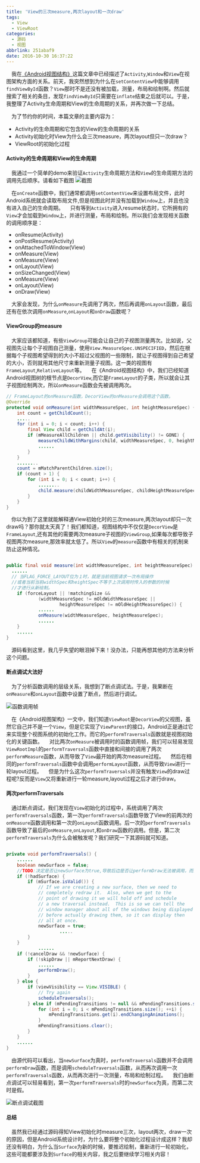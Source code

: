 ```yaml
---
title: 'View的三次measure,两次layout和一次draw'
tags:
  - View
  - ViewRoot
categories:
  - 源码
  - 视图
abbrlink: 251abaf9
date: 2016-10-30 16:37:22
---
```



&emsp;我在[《Android视图结构》](http://ztelur.github.io/2016/04/17/Android%E8%A7%86%E5%9B%BE%E6%9E%B6%E6%9E%84%E8%AF%A6%E8%A7%A3/)这篇文章中已经描述了`Activity`,`Window`和`View`在视图架构方面的关系。前天，我突然想到为什么在`setContentView`中能够调用`findViewById`函数？`View`那时不是还没有被加载，测量，布局和绘制啊。然后就搜索了相关的条目，发现`findViewById`只需要在`inflate`结束之后就可以。于是，我整理了Activity生命周期和View的生命周期的关系，并再次做一下总结。

 为了节约你的时间，本篇文章的主要内容为：
- Activity的生命周期和它包含的View的生命周期的关系
- Activity初始化时View为什么会三次measure，两次layout但只一次draw？
- ViewRoot的初始化过程

#### Activity的生命周期和View的生命周期
 我通过一个简单的demo来验证`Activity`生命周期方法和`View`的生命周期方法的调用先后顺序。请看如下截图
![截图](http://7xrxif.com1.z0.glb.clouddn.com/20161030-111.png)

&emsp;在`onCreate`函数中，我们通常都调用`setContentView`来设置布局文件，此时Android系统就会读取布局文件,但是视图此时并没有加载到`Window`上，并且也没有进入自己的生命周期。
 只有等到`Activity`进入resume状态时，它所拥有的`View`才会加载到`Window`上，并进行测量，布局和绘制。所以我们会发现相关函数的调用顺序是：

- onResume(Activity)
- onPostResume(Activity)
- onAttachedToWindow(View)
- onMeasure(View)
- onMeasure(View)
- onLayout(View)
- onSizeChanged(View)
- onMeasure(View)
- onLayout(View)
- onDraw(View)

 大家会发现，为什么`onMeasure`先调用了两次，然后再调用`onLayout`函数，最后还有在依次调用`onMeasure`,`onLayout`和`onDraw`函数呢？

#### ViewGroup的measure
 大家应该都知道，有些`ViewGroup`可能会让自己的子视图测量两次。比如说，父视图先让每个子视图自己测量，使用`View.MeasureSpec.UNSPECIFIED`，然后在根据每个子视图希望得到的大小不超过父视图的一些限制，就让子视图得到自己希望的大小，否则就用其他尺寸来重新测量子视图。这一类的视图有`FrameLayout`,`RelativeLayout`等。
 在《Android视图结构》中，我们已经知道Android视图树的根节点是`DecorView`,而它是`FrameLayout`的子类，所以就会让其子视图绘制两次，所以`onMeasure`函数会先被调用两次。

``` java
// FrameLayout的onMeasure函数，DecorView的onMeasure会调用这个函数。
@Override
protected void onMeasure(int widthMeasureSpec, int heightMeasureSpec) {
    int count = getChildCount();
    .....
    for (int i = 0; i < count; i++) {
        final View child = getChildAt(i);
        if (mMeasureAllChildren || child.getVisibility() != GONE) {
            measureChildWithMargins(child, widthMeasureSpec, 0, heightMeasureSpec, 0);
            ......
        }
    }
    ........
    count = mMatchParentChildren.size();
    if (count > 1) {
        for (int i = 0; i < count; i++) {
            ........
            child.measure(childWidthMeasureSpec, childHeightMeasureSpec);
        }
    }
}
```
&emsp;你以为到了这里就能解释通View初始化时的三次measure,两次layout却只一次draw吗？那你就太天真了！我们都知道，视图结构中不仅仅是`DecorView`是`FrameLayout`,还有其他的需要两次measure子视图的`ViewGroup`,如果每次都导致子视图两次measure,那效率就太低了。所以`View`的`measure`函数中有相关的机制来防止这种情况。

``` java 

public final void measure(int widthMeasureSpec, int heightMeasureSpec) {
  ......
  // 当FLAG_FORCE_LAYOUT位为１时，就是当前视图请求一次布局操作
  //或者当前当前widthSpec和heightSpec不等于上次调用时传入的参数的时候
  //才进行从新绘制。
    if (forceLayout || !matchingSize &&
            (widthMeasureSpec != mOldWidthMeasureSpec ||
                    heightMeasureSpec != mOldHeightMeasureSpec)) {
            ......
            onMeasure(widthMeasureSpec, heightMeasureSpec);
            ......
    }
    ......
}
```
&emsp;源码看到这里，我几乎失望的眼泪掉下来！没办法，只能再想其他的方法来分析这个问题。
#### 断点调试大法好
&emsp;为了分析函数调用的层级关系，我想到了断点调试法。于是，我果断在`onMeasure`和`onLayout`函数中设置了断点，然后进行调试。



![函数调用帧](http://7xrxif.com1.z0.glb.clouddn.com/20161030-blog-measure1.png)

&emsp;在《Android视图架构》一文中，我们知道`ViewRoot`是`DecorView`的父视图，虽然它自己并不是一个`View`，但是它实现了`ViewParent`的接口，Android正是通过它来实现整个视图系统的初始化工作。而它的`performTraversals`函数就是视图初始化的关键函数。
&emsp;对比两次`onMeasure`被调用时的函数调用帧，我们可以轻易发现`ViewRootImpl`的`performTraversals`函数中直接和间接的调用了两次`performMeasure`函数，从而导致了`View`最开始的两次measure过程。
&emsp;然后在相同的`performTraversals`函数中会调用`performLayout`函数，从而导致`View`进行一轮layout过程。
&emsp;但是为什么这次`performTraversals`并没有触发`View`的draw过程呢?反而是`View`又将重新进行一轮measure,layout过程之后才进行draw。
#### 两次performTraversals
&emsp;通过断点调试，我们发现在`View`初始化的过程中，系统调用了两次`performTraversals`函数，第一次`performTraversals`函数导致了View的前两次的`onMeasure`函数调用和第一次的`onLayout`函数调用。后一次的`performTraversals`函数导致了最后的`onMeasure`,`onLayout`,和`onDraw`函数的调用。但是，第二次`performTraversals`为什么会被触发呢？我们研究一下其源码就可知道。



``` java 

private void performTraversals() {
    ......
    boolean newSurface = false;
    //TODO:决定是否让newSurface为true,导致后边是否让performDraw无法被调用，而是重新scheduleTraversals
    if (!hadSurface) {
        if (mSurface.isValid()) {
            // If we are creating a new surface, then we need to
            // completely redraw it.  Also, when we get to the
            // point of drawing it we will hold off and schedule
            // a new traversal instead.  This is so we can tell the
            // window manager about all of the windows being displayed
            // before actually drawing them, so it can display then
            // all at once.
            newSurface = true;
                    .....
        }
    }
            ......
    if (!cancelDraw && !newSurface) {
        if (!skipDraw || mReportNextDraw) {
            ......
            performDraw();
        }
    } else {
        if (viewVisibility == View.VISIBLE) {
            // Try again
            scheduleTraversals();
        } else if (mPendingTransitions != null && mPendingTransitions.size() > 0) {
            for (int i = 0; i < mPendingTransitions.size(); ++i) {
                mPendingTransitions.get(i).endChangingAnimations();
            }
            mPendingTransitions.clear();
        }
    }
    ......
}
```
&emsp;由源代码可以看出，当`newSurface`为真时，`performTraversals`函数并不会调用`performDraw`函数，而是调用`scheduleTraversals`函数，从而再次调用一次`performTraversals`函数，从而再次进行一次测量，布局和绘制过程。
&emsp;我们由断点调试可以轻易看到，第一次`performTraversals`时的`newSurface`为真，而第二次时是假。


![断点调试截图](http://7xrxif.com1.z0.glb.clouddn.com/20161030-%E7%AC%AC%E4%B8%80%E6%AC%A1.png)

#### 总结
&emsp;虽然我已经通过源码得知View初始化时measure三次，layout两次，draw一次的原因，但是Android系统设计时，为什么要将整个初始化过程设计成这样？我却还没有明白，为什么当`Surface`为新的时候，要推迟绘制，重新进行一轮初始化，这些可能都要涉及到`Surface`的相关内容，我之后要继续学习相关内容！

